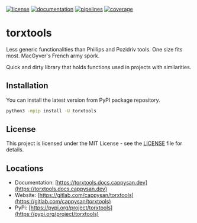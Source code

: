 [![license](https://img.shields.io/badge/license-MIT-brightgreen)](https://spdx.org/licenses/MIT.html)
[![documentation](https://img.shields.io/badge/documentation-html-informational)](https://torxtools.docs.cappysan.dev)
[![pipelines](https://gitlab.com/cappysan/torxtools/badges/master/pipeline.svg?ignore_skipped=true)](https://gitlab.com/cappysan/torxtools/pipelines)
[![coverage](https://gitlab.com/cappysan/torxtools/badges/master/coverage.svg)](https://torxtools.docs.cappysan.dev/coverage/index.html)

# torxtools

Less generic functionalities than Phillips and Pozidriv tools. One size fits most. MacGyver's French army spork.

Quick and dirty library that holds functions used in projects with similarities.

## Installation

You can install the latest version from PyPI package repository.

~~~bash
python3 -mpip install -U torxtools
~~~


## License

This project is licensed under the MIT License - see the [LICENSE](LICENSE) file for details.


## Locations

  * Documentation: [https://torxtools.docs.cappysan.dev](https://torxtools.docs.cappysan.dev)
  * Website: [https://gitlab.com/cappysan/torxtools](https://gitlab.com/cappysan/torxtools)
  * PyPi: [https://pypi.org/project/torxtools](https://pypi.org/project/torxtools)
